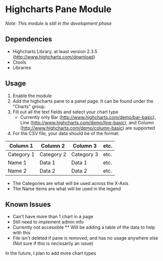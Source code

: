 Highcharts Pane Module
===============

*Note: This module is still in the development phase*

## Dependencies
* Highcharts Library, at least version 2.3.5 (http://www.highcharts.com/download)
* Ctools
* Libraries

## Usage
1. Enable the module
2. Add the highcharts pane to a panel page. It can be found under the "Charts" group.
3. Fill out all the text fields and select your chart type
   * Currently only Bar (http://www.highcharts.com/demo/bar-basic), Line (http://www.highcharts.com/demo/line-basic), and Column (http://www.highcharts.com/demo/column-basic) are supported
4. For the CSV file, your data should be of the format:

| Column 1   | Column 2   | Column 3      | etc. |
| --------   | ---------- | ------------- | ---- |
| Category 1 | Category 2 | Category 3    | etc. |
| Name 1     | Data 1     | Data 1        | etc. |
| Name 2     | Data 2     | Data 2        | etc. |

  * The Categories are what will be used across the X-Axis
  * The Name items are what will be used in the legend

## Known Issues
* Can't have more than 1 chart in a page
* Still need to implement admin info
* Currently not accessible
** Will be adding a table of the data to help with this
* File isn't deleted if pane is removed, and has no usage anywhere else (Not sure if this is necissarily an issue)

In the future, I plan to add more chart types

  
